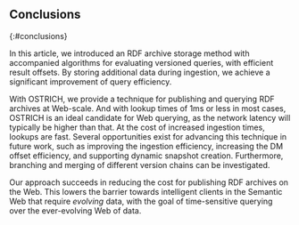 ## Conclusions
{:#conclusions}

In this article, we introduced an RDF archive storage method with accompanied algorithms
for evaluating versioned queries, with efficient result offsets.
By storing additional data during ingestion, we achieve a significant improvement of query efficiency.

With OSTRICH, we provide a technique for publishing and querying RDF archives at Web-scale.
And with lookup times of 1ms or less in most cases, OSTRICH is an ideal candidate for Web querying,
as the network latency will typically be higher than that.
At the cost of increased ingestion times, lookups are fast.
Several opportunities exist for advancing this technique in future work,
such as improving the ingestion efficiency, increasing the DM offset efficiency,
and supporting dynamic snapshot creation.
Furthermore, branching and merging of different version chains can be investigated.

Our approach succeeds in reducing the cost for publishing RDF archives on the Web.
This lowers the barrier towards intelligent clients in the Semantic Web that require *evolving* data,
with the goal of time-sensitive querying over the ever-evolving Web of data.
